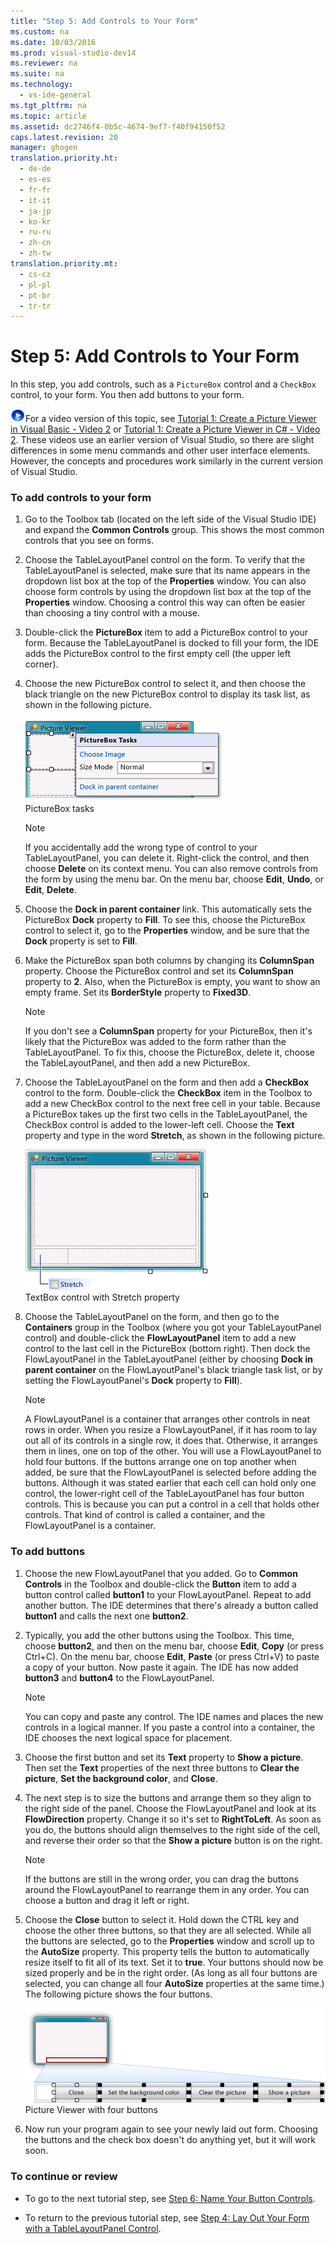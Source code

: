 ```yaml
---
title: "Step 5: Add Controls to Your Form"
ms.custom: na
ms.date: 10/03/2016
ms.prod: visual-studio-dev14
ms.reviewer: na
ms.suite: na
ms.technology: 
  - vs-ide-general
ms.tgt_pltfrm: na
ms.topic: article
ms.assetid: dc2746f4-0b5c-4674-9ef7-f40f94150f52
caps.latest.revision: 20
manager: ghogen
translation.priority.ht: 
  - de-de
  - es-es
  - fr-fr
  - it-it
  - ja-jp
  - ko-kr
  - ru-ru
  - zh-cn
  - zh-tw
translation.priority.mt: 
  - cs-cz
  - pl-pl
  - pt-br
  - tr-tr
---
```

# Step 5: Add Controls to Your Form
In this step, you add controls, such as a `PictureBox` control and a `CheckBox` control, to your form. You then add buttons to your form.  
  
 ![link to video](../VS_IDE/media/PlayVideo.gif "PlayVideo")For a video version of this topic, see [Tutorial 1: Create a Picture Viewer in Visual Basic - Video 2](http://go.microsoft.com/fwlink/?LinkId=205211) or [Tutorial 1: Create a Picture Viewer in C# - Video 2](http://go.microsoft.com/fwlink/?LinkId=205200). These videos use an earlier version of Visual Studio, so there are slight differences in some menu commands and other user interface elements. However, the concepts and procedures work similarly in the current version of Visual Studio.  
  
### To add controls to your form  
  
1.  Go to the Toolbox tab (located on the left side of the Visual Studio IDE) and expand the **Common Controls** group. This shows the most common controls that you see on forms.  
  
2.  Choose the TableLayoutPanel control on the form. To verify that the TableLayoutPanel is selected, make sure that its name appears in the dropdown list box at the top of the **Properties** window. You can also choose form controls by using the dropdown list box at the top of the **Properties** window. Choosing a control this way can often be easier than choosing a tiny control with a mouse.  
  
3.  Double-click the **PictureBox** item to add a PictureBox control to your form. Because the TableLayoutPanel is docked to fill your form, the IDE adds the PictureBox control to the first empty cell (the upper left corner).  
  
4.  Choose the new PictureBox control to select it, and then choose the black triangle on the new PictureBox control to display its task list, as shown in the following picture.  
  
     ![PictureBox tasks](../VS_IDE/media/Express_PictureBoxTasks.png "Express_PictureBoxTasks")  
PictureBox tasks  
  
    > [!NOTE]
    >  If you accidentally add the wrong type of control to your TableLayoutPanel, you can delete it. Right-click the control, and then choose **Delete** on its context menu. You can also remove controls from the form by using the menu bar. On the menu bar, choose **Edit**, **Undo**, or **Edit**, **Delete**.  
  
5.  Choose the **Dock in parent container** link. This automatically sets the PictureBox **Dock** property to **Fill**. To see this, choose the PictureBox control to select it, go to the **Properties** window, and be sure that the **Dock** property is set to **Fill**.  
  
6.  Make the PictureBox span both columns by changing its **ColumnSpan** property. Choose the PictureBox control and set its **ColumnSpan** property to **2**. Also, when the PictureBox is empty, you want to show an empty frame. Set its **BorderStyle** property to **Fixed3D**.  
  
    > [!NOTE]
    >  If you don't see a **ColumnSpan** property for your PictureBox, then it's likely that the PictureBox was added to the form rather than the TableLayoutPanel. To fix this, choose the PictureBox, delete it, choose the TableLayoutPanel, and then add a new PictureBox.  
  
7.  Choose the TableLayoutPanel on the form and then add a **CheckBox** control to the form. Double-click the **CheckBox** item in the Toolbox to add a new CheckBox control to the next free cell in your table. Because a PictureBox takes up the first two cells in the TableLayoutPanel, the CheckBox control is added to the lower-left cell. Choose the **Text** property and type in the word **Stretch**, as shown in the following picture.  
  
     ![TextBox control with Stretch property](../VS_IDE/media/Express_PictureViewerCheckbox.png "Express_PictureViewerCheckbox")  
TextBox control with Stretch property  
  
8.  Choose the TableLayoutPanel on the form, and then go to the **Containers** group in the Toolbox (where you got your TableLayoutPanel control) and double-click the **FlowLayoutPanel** item to add a new control to the last cell in the PictureBox (bottom right). Then dock the FlowLayoutPanel in the TableLayoutPanel (either by choosing **Dock in parent container** on the FlowLayoutPanel's black triangle task list, or by setting the FlowLayoutPanel's **Dock** property to **Fill**).  
  
    > [!NOTE]
    >  A FlowLayoutPanel is a container that arranges other controls in neat rows in order. When you resize a FlowLayoutPanel, if it has room to lay out all of its controls in a single row, it does that. Otherwise, it arranges them in lines, one on top of the other. You will use a FlowLayoutPanel to hold four buttons. If the buttons arrange one on top another when added, be sure that the FlowLayoutPanel is selected before adding the buttons. Although it was stated earlier that each cell can hold only one control, the lower-right cell of the TableLayoutPanel has four button controls. This is because you can put a control in a cell that holds other controls. That kind of control is called a container, and the FlowLayoutPanel is a container.  
  
### To add buttons  
  
1.  Choose the new FlowLayoutPanel that you added. Go to **Common Controls** in the Toolbox and double-click the **Button** item to add a button control called **button1** to your FlowLayoutPanel. Repeat to add another button. The IDE determines that there's already a button called **button1** and calls the next one **button2**.  
  
2.  Typically, you add the other buttons using the Toolbox. This time, choose **button2**, and then on the menu bar, choose **Edit**, **Copy** (or press Ctrl+C). On the menu bar, choose **Edit**, **Paste** (or press Ctrl+V) to paste a copy of your button. Now paste it again. The IDE has now added **button3** and **button4** to the FlowLayoutPanel.  
  
    > [!NOTE]
    >  You can copy and paste any control. The IDE names and places the new controls in a logical manner. If you paste a control into a container, the IDE chooses the next logical space for placement.  
  
3.  Choose the first button and set its **Text** property to **Show a picture**. Then set the **Text** properties of the next three buttons to **Clear the picture**, **Set the background color**, and **Close**.  
  
4.  The next step is to size the buttons and arrange them so they align to the right side of the panel. Choose the FlowLayoutPanel and look at its **FlowDirection** property. Change it so it's set to **RightToLeft**. As soon as you do, the buttons should align themselves to the right side of the cell, and reverse their order so that the **Show a picture** button is on the right.  
  
    > [!NOTE]
    >  If the buttons are still in the wrong order, you can drag the buttons around the FlowLayoutPanel to rearrange them in any order. You can choose a button and drag it left or right.  
  
5.  Choose the **Close** button to select it. Hold down the CTRL key and choose the other three buttons, so that they are all selected. While all the buttons are selected, go to the **Properties** window and scroll up to the **AutoSize** property. This property tells the button to automatically resize itself to fit all of its text. Set it to **true**. Your buttons should now be sized properly and be in the right order. (As long as all four buttons are selected, you can change all four **AutoSize** properties at the same time.) The following picture shows the four buttons.  
  
     ![Picture Viewer with four buttons](../VS_IDE/media/Express_AutoSize.png "Express_AutoSize")  
Picture Viewer with four buttons  
  
6.  Now run your program again to see your newly laid out form. Choosing the buttons and the check box doesn't do anything yet, but it will work soon.  
  
### To continue or review  
  
-   To go to the next tutorial step, see [Step 6: Name Your Button Controls](../VS_IDE/Step-6--Name-Your-Button-Controls.md).  
  
-   To return to the previous tutorial step, see [Step 4: Lay Out Your Form with a TableLayoutPanel Control](../VS_IDE/Step-4--Lay-Out-Your-Form-with-a-TableLayoutPanel-Control.md).